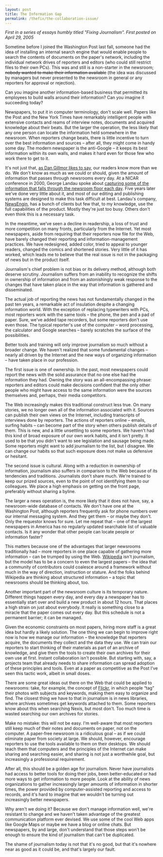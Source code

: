 ```yaml
---
layout: post
title: The Information Gap
permalink: /thefix/the-collaboration-issue/
---
```


_First in a series of essays humbly titled "Fixing Journalism". First posted on April 29, 2005_

Sometime before I joined the Washington Post last fall, someone had the idea of installing an internal search engine that would enable people to search the contents of documents on the paper's network, including the individual network drives of reporters and editors (who could still restrict files to their own PCs). This was and still is a non-starter in the newsroom; ~~nobody wanted to make their information available~~ (the idea was discussed by managers but never presented to the newsroom in general or any reporters for approval or rejection).

Can you imagine another information-based business that permitted its employees to build walls around their information? Can you imagine it succeeding today?

Newspapers, to put it in computer terminology, don't scale well. Papers like the Post and the New York Times have remarkably intelligent people with extensive contacts and reams of interview notes, documents and acquired knowledge about their beats. But the larger the operation, the less likely that any one person can locate the information held somewhere in the newsroom. When reporters change beats, there is little incentive to turn over the best information and sources – after all, they might come in handy some day. The modern newspaper is the anti-Google – it keeps its best information within its own walls, and makes it hard even for those few who work there to get to it.

It's not just that, [as Dan Gillmor likes to say](http://www.jdlasica.com/articles/OJR-berkeley-panel.html), our readers know more than we do. We don't know as much as we could or should, given the amount of information that passes through newsrooms every day. At a NICAR conference in 2000, George Landau spoke about [capturing some of the information that falls through the newsroom floor each day](http://www.thescoop.org/archives/2000/09/14/newsrooms-of-the-future/). Five years later we've done very little about it, and most of our editing and publishing systems are designed to make this task difficult at best. Landau's company, [NewsEngin](http://newsengin.com/), has a bunch of clients but few that, to my knowledge, use the full capabilities of the product. Mostly they're just too busy. Others don't even think this is a necessary task.

In the meantime, we've seen a decline in readership, a loss of trust and more competition on many fronts, particularly from the Internet. Yet most newspapers, aside from requiring that their reporters now file for the Web, have barely changed their reporting and information-management practices. We have redesigned, added color, tried to appeal to younger readers, changed the comics and shortened stories. Very little of it has worked, which leads me to believe that the real issue is not in the packaging of news but in the product itself.

Journalism's chief problem is not bias or its delivery method, although both deserve scrutiny. Journalism suffers from an inability to recognize the shifts in ownership of information and from an astonishingly weak response to the changes that have taken place in the way that information is gathered and disseminated.

The actual job of reporting the news has not fundamentally changed in the past ten years, a remarkable act of insulation despite a changing information world. With the exception of replacing typewriters with PCs, most reporters work with the same tools – the phone, the pen and a pad of paper. Sure, we've added tape recorders, but some reporters don't use even those. The typical reporter's use of the computer – word processing, the calculator and Google searches – barely scratches the surface of the possibilities.

Better tools and training will only improve journalism so much without a broader change. We haven't realized that some fundamental changes – nearly all driven by the Internet and the new ways of organizing information – have taken place in our profession.

The first issue is one of ownership. In the past, most newspapers could report the news with the solid assurance that no one else had the information they had. Owning the story was an all-encompassing phrase: reporters and editors could make decisions confident that the only other people who might have access to the same information were the sources themselves and, perhaps, their media competitors.

The Web increasingly makes this traditional construct less true. On many stories, we no longer own all of the information associated with it. Sources can publish their own views on the Internet, including transcripts of interviews done by reporters. The actions of reporters online – emails, surfing habits – can become part of the story when others publish details of them. This is new, and a little unsettling to some reporters. We haven't had this kind of broad exposure of our own work habits, and it isn't pretty. It used to be that you didn't want to see legislation and sausage being made. Some reporters might want to add journalism to the list, but I disagree. We can change our habits so that such exposure does not make us defensive or hesitant.

The second issue is cultural. Along with a reduction in ownership of information, journalism also suffers in comparison to the Web because of its tendencies and traditions. Journalists don't share much. We're trained to keep our prized sources, even to the point of not identifying them to our colleagues. We place a high emphasis on getting on the front page, preferably without sharing a byline.

The larger a news operation is, the more likely that it does not have, say, a newsroom-wide database of contacts. We don't have one at the Washington Post, although reporters frequently ask for phone numbers over our internal messaging system. And they get them – or maybe they don't. Only the requestor knows for sure. Let me repeat that – one of the largest newspapers in America has no regularly updated searchable list of valuable contacts. Is it any wonder that other people can locate people or information faster?

This matters because one of the advantages that larger newsrooms traditionally had – more reporters in one place capable of gathering more information – can be trumped by using the Web. [Wikipedia](http://en.wikipedia.org/wiki/Main_Page) isn't journalism, but the model has to be a concern to even the largest papers – the idea that a community of contributors could coalesce around a framework without much in the way of direction, instruction or stature. And the folks behind Wikipedia are thinking about structured information – a topic that newsrooms should be thinking about, too.

Another important part of the newsroom culture is its temporary nature. Different things happen every day, and every day a newspaper has to essentially start over and build a new product in about 12 hours. That places a high strain on just about everybody. It really is something close to a miracle that the paper comes out every day. But this schedule is not a permanent barrier; it can be managed.

Given the economic constraints on most papers, hiring more staff is a great idea but hardly a likely solution. The one thing we can begin to improve right now is how we manage our information – the knowledge that reporters acquire, the documents they collect and the data they use. We can train our reporters to start thinking of their materials as part of an archive of knowledge, and give them the tools to create their own archives for their own use at first. Instant collaboration isn't possible. But starting with, say, a projects team that already needs to share information can spread adoption of these principles and tools. Even at a paper as competitive as the Post I've seen this tactic work, albeit in small doses.

There are some great ideas out there on the Web that could be applied to newsrooms: take, for example, the concept of [Flickr](http://www.flickr.com/), in which people “tag” their photos with subjects and keywords, making them easy to organize and find. The closest thing we have to that in journalism is in news libraries, where archives sometimes get keywords attached to them. Some reporters know about this when searching Nexis, but most don't. Too much time is wasted searching our own archives for stories.

Make no mistake: this will not be easy. I'm well-aware that most reporters still keep much of their notes and documents on paper, not on the computer. A paper-free newsroom is a ridiculous goal – as if we could eliminate paper from society at large. We should, however, encourage reporters to use the tools available to them on their desktops. We should teach them that computers and the principles of the Internet can make sharing and searching easier, and sharing is not just a worthwhile goal, but increasingly a professional requirement.

After all, this should be a golden age for journalism. Never have journalists had access to better tools for doing their jobs, been better-educated or had more ways to get information to more people. Look at the ability of news organizations to gather increasingly larger amounts of information in shorter times, the power provided by computer-assisted reporting and access to records, and it's hard to imagine that we wouldn't be turning out increasingly better newspapers.

Why aren't we doing it? Because we don't manage information well, we're resistant to change and we haven't taken advantage of the greatest communication platform ever devised. We use some of the cool Web apps like Google Maps or maybe we have a blog or online chats. But newspapers, by and large, don't understand that those steps won't be enough to ensure the kind of journalism that can't be duplicated.

The shame of journalism today is not that it's no good, but that it's nowhere near as good as it could be, and that's largely our fault.